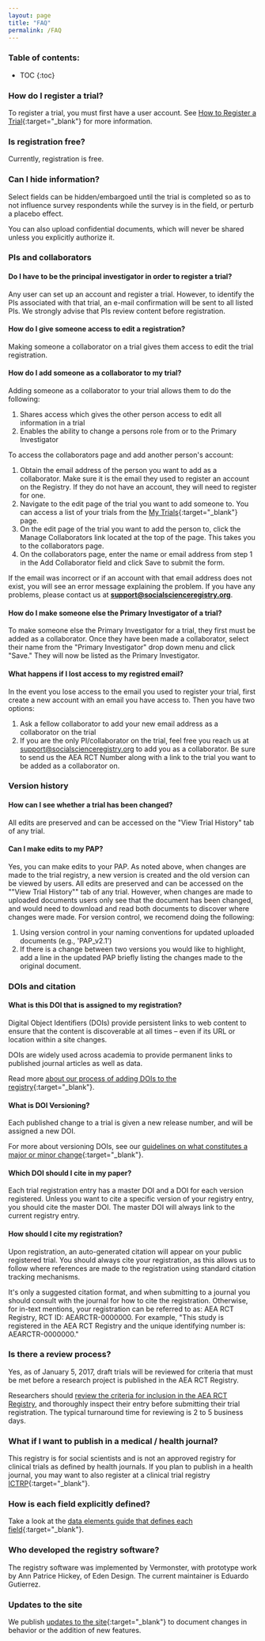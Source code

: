 ```yaml
---
layout: page
title: "FAQ"
permalink: /FAQ
---
```


### Table of contents:
* TOC
{:toc}

### How do I register a trial?

To register a trial, you must first have a user account. See [How to Register a Trial](https://www.socialscienceregistry.org/site/instructions){:target="_blank"} for more information.

### Is registration free?
Currently, registration is free.

### Can I hide information?
Select fields can be hidden/embargoed until the trial is completed so as to not influence survey respondents while the survey is in the field, or perturb a placebo effect.

You can also upload confidential documents, which will never be shared unless you explicitly authorize it.

### PIs and collaborators 
#### Do I have to be the principal investigator in order to register a trial?
Any user can set up an account and register a trial. However, to identify the PIs associated with that trial, an e-mail confirmation will be sent to all listed PIs. We strongly advise that PIs review content before registration.

#### How do I give someone access to edit a registration?
Making someone a collaborator on a trial gives them access to edit the trial registration. 

#### How do I add someone as a collaborator to my trial?

Adding someone as a collaborator to your trial allows them to do the following:
1. Shares access which gives the other person access to edit all information in a trial
2. Enables the ability to change a persons role from or to the Primary Investigator

To access the collaborators page and add another person's account:

1. Obtain the email address of the person you want to add as a collaborator. Make sure it is the email they used to register an account on the Registry. If they do not have an account, they will need to register for one.
2. Navigate to the edit page of the trial you want to add someone to. You can access a list of your trials from the [My Trials](https://www.socialscienceregistry.org/trials){:target="_blank"} page.
3. On the edit page of the trial you want to add the person to, click the Manage Collaborators link located at the top of the page. This takes you to the collaborators page.
4. On the collaborators page, enter the name or email address from step 1 in the Add Collaborator field and click Save to submit the form.

If the email was incorrect or if an account with that email address does not exist, you will see an error message explaining the problem. If you have any problems, please contact us at **support@socialscienceregistry.org**.

#### How do I make someone else the Primary Investigator of a trial?
To make someone else the Primary Investigator for a trial, they first must be added as a collaborator. Once they have been made a collaborator, select their name from the "Primary Investigator" drop down menu and click "Save." They will now be listed as the Primary Investigator.

#### What happens if I lost access to my registred email?
In the event you lose access to the email you used to register your trial, first create a new account with an email you have access to. Then you have two options:

1. Ask a fellow collaborator to add your new email address as a collaborator on the trial
2. If you are the only PI/collaborator on the trial, feel free you reach us at support@socialscienceregistry.org to add you as a collaborator. Be sure to send us the AEA RCT Number along with a link to the trial you want to be added as a collaborator on.

### Version history
#### How can I see whether a trial has been changed?
All edits are preserved and can be accessed on the "View Trial History" tab of any trial.

#### Can I make edits to my PAP?
Yes, you can make edits to your PAP. As noted above, when changes are made to the trial registry, a new version is created and the old version can be viewed by users. All edits are preserved and can be accessed on the ""View Trial History"" tab of any trial. However, when changes are made to uploaded documents users only see that the document has been changed, and would need to download and read both documents to discover where changes were made. For version control, we recomend doing the following:

1. Using version control in your naming conventions for updated uploaded documents (e.g., 'PAP_v2.1')
2. If there is a change between two versions you would like to highlight, add a line in the updated PAP briefly listing the changes made to the original document.

### DOIs and citation
#### What is this DOI that is assigned to my registration?
Digital Object Identifiers (DOIs) provide persistent links to web content to ensure that the content is discoverable at all times – even if its URL or location within a site changes.

DOIs are widely used across academia to provide permanent links to published journal articles as well as data.

Read more [about our process of adding DOIs to the registry](https://www.povertyactionlab.org/blog/8-15-19/improving-research-transparency-through-easier-faster-access-studies-aea-rct-registry){:target="_blank"}.

#### What is DOI Versioning? 
Each published change to a trial is given a new release number, and will be assigned a new DOI.

For more about versioning DOIs, see our [guidelines on what constitutes a major or minor change](https://www.socialscienceregistry.org/site/version){:target="_blank"}.

#### Which DOI should I cite in my paper?
Each trial registration entry has a master DOI and a DOI for each version registered. Unless you want to cite a specific version of your registry entry, you should cite the master DOI. The master DOI will always link to the current registry entry.

#### How should I cite my registration?
Upon registration, an auto-generated citation will appear on your public registered trial. You should always cite your registration, as this allows us to follow where references are made to the registration using standard citation tracking mechanisms.

It's only a suggested citation format, and when submitting to a journal you should consult with the journal for how to cite the registration. Otherwise, for in-text mentions, your registration can be referred to as: AEA RCT Registry, RCT ID: AEARCTR-0000000. For example, "This study is registered in the AEA RCT Registry and the unique identifying number is: AEARCTR-0000000."

### Is there a review process?
Yes, as of January 5, 2017, draft trials will be reviewed for criteria that must be met before a research project is published in the AEA RCT Registry.

Researchers should [review the criteria for inclusion in the AEA RCT Registry](https://www.socialscienceregistry.org/site/instructions{:target="_blank"}), and thoroughly inspect their entry before submitting their trial registration. The typical turnaround time for reviewing is 2 to 5 business days.

### What if I want to publish in a medical / health journal?
This registry is for social scientists and is not an approved registry for clinical trials as defined by health journals. If you plan to publish in a health journal, you may want to also register at a clinical trial registry [ICTRP](https://www.who.int/clinical-trials-registry-platform){:target="_blank"}.

### How is each field explicitly defined?
Take a look at the [data elements guide that defines each field](https://www.socialscienceregistry.org/AEA_RCT_Registry_Data_Elements_Definitions.pdf){:target="_blank"}.

### Who developed the registry software?
The registry software was implemented by Vermonster, with prototype work by Ann Patrice Hickey, of Eden Design. The current maintainer is Eduardo Gutierrez.

### Updates to the site
We publish [updates to the site](https://www.socialscienceregistry.org/site/updates){:target="_blank"} to document changes in behavior or the addition of new features.
